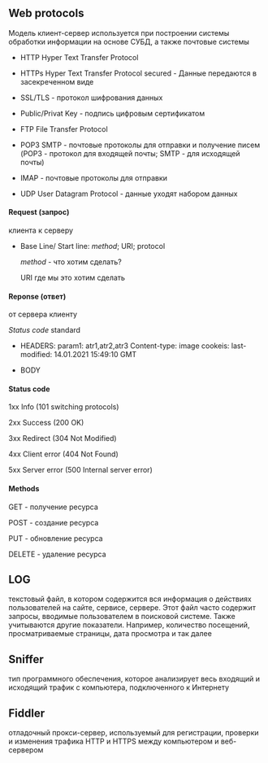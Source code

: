 
## Web protocols

Модель клиент-сервер используется при построении системы обработки информации на основе СУБД, а также почтовые системы

- HTTP Hyper Text Transfer Protocol

- HTTPs Hyper Text Transfer Protocol secured - Данные передаются в засекреченном виде

- SSL/TLS -  протокол шифрования данных

- Public/Privat Key  - подпись цифровым сертификатом

- FTP File Transfer Protocol

- POP3 SMTP - почтовые протоколы для отправки и получение писем (POP3 - протокол для входящей почты; SMTP - для исходящей почты)

- IMAP - почтовые протоколы для отправки

- UDP User Datagram Protocol - данные уходят набором данных

#### Request (запрос)
клиента к серверу

- Base Line/ Start line: *method*; URI; protocol

  *method* - что хотим сделать?

  URI где мы это хотим сделать

#### Reponse (ответ)
от сервера клиенту

*Status code* standard

- HEADERS:
  param1: atr1,atr2,atr3
  Content-type: image
  cookeis:
  last-modified: 14.01.2021 15:49:10 GMT

- BODY

#### Status code

1хх Info (101 switching protocols)

2хх Success (200 OK)

3хх Redirect (304 Not Modified)

4хх Client error (404 Not Found)

5хх Server error (500 Internal server error)

#### Methods

GET - получение ресурса

POST - создание ресурса

PUT - обновление ресурса

DELETE - удаление ресурса

## LOG

текстовый файл, в котором содержится вся информация о действиях пользователей на сайте, сервисе, сервере. Этот файл часто содержит запросы, вводимые пользователем в поисковой системе. Также учитываются другие показатели. Например, количество посещений, просматриваемые страницы, дата просмотра и так далее

## Sniffer

тип программного обеспечения, которое анализирует весь входящий и исходящий трафик с компьютера, подключенного к Интернету

## Fiddler

отладочный прокси-сервер, используемый для регистрации, проверки и изменения трафика HTTP и HTTPS между компьютером и
веб-сервером